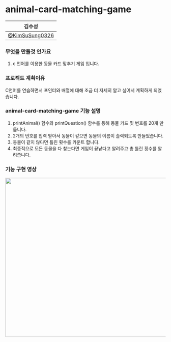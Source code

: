 # animal-card-matching-game

| 김수성                                             |         
|---------------------------------------------------|
| [@KimSuSung0326](https://github.com/KimSuSung0326)|

### 무엇을 만들것 인가요
1.  c 언어를 이용한 동물 카드 맞추기 게임 입니다.

### 프로젝트 계획이유
C언어를 연습하면서 포인터와 배열에 대해 조금 더 자세히 알고 싶어서 계획하게 되었습니다.

### animal-card-matching-game 기능 설명
1. printAnimal() 함수와 printQuestion() 함수를 통해 동물 카드 및 번호를 20개 만듭니다.
2. 2개의 번호를 입력 받아서 동물이 같으면 동물의 이름이 출력되도록 만들었습니다.
3. 동물이 같지 않다면 틀린 횟수를 카운트 합니다.
4. 최종적으로 모든 동물을 다 찾는다면 게임이 끝낱다고 알려주고 총 틀린 횟수를 알려줍니다.
  
### 기능 구현 영상
<img src= "https://github.com/KimSuSung0326/animal-card-matching-game/assets/125198053/b1672043-6334-449e-accc-7bfbef99ef75" width= "700px" height = "500px">
